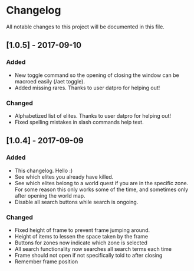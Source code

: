 # Changelog
All notable changes to this project will be documented in this file.

## [1.0.5] - 2017-09-10
### Added
- New toggle command so the opening of closing the window can be macroed easily (/aet toggle).
- Added missing rares. Thanks to user datpro for helping out!

### Changed
- Alphabetized list of elites. Thanks to user datpro for helping out!
- Fixed spelling mistakes in slash commands help text.

## [1.0.4] - 2017-09-09
### Added
- This changelog. Hello :)
- See which elites you already have killed.
- See which elites belong to a world quest if you are in the specific zone.
For some reason this only works some of the time, and sometimes only after
opening the world map.
- Disable all search buttons while search is ongoing.

### Changed
- Fixed height of frame to prevent frame jumping around.
- Height of items to lessen the space taken by the frame
- Buttons for zones now indicate which zone is selected
- All search functionality now searches all search terms each time
- Frame should not open if not specifically told to after closing
- Remember frame position
